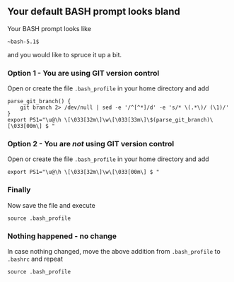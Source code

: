 ## Your default BASH prompt looks bland
Your BASH prompt looks like
```shell
~bash-5.1$
```
and you would like to spruce it up a bit.

### Option 1 - You are using GIT version control
Open or create the file `.bash_profile` in your home directory and add
```shell
parse_git_branch() {
    git branch 2> /dev/null | sed -e '/^[^*]/d' -e 's/* \(.*\)/ (\1)/'
}
export PS1="\u@\h \[\033[32m\]\w\[\033[33m\]\$(parse_git_branch)\[\033[00m\] $ "
```
### Option 2 - You are *not* using GIT version control
Open or create the file `.bash_profile` in your home directory and add
```shell
export PS1="\u@\h \[\033[32m\]\w\[\033[00m\] $ "
```

### Finally
Now save the file and execute
```shell
source .bash_profile
```

### Nothing happened - no change
In case nothing changed, move the above addition from `.bash_profile` to `.bashrc` and repeat
```shell
source .bash_profile
```

